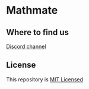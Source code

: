 # Mathmate

## Where to find us

[Discord channel](https://discord.gg/ysffT6BpX7)
 
## License

This repository is [MIT Licensed](https://github.com/Mathmate-il/Mathmate-server/blob/main/LICENCE)
